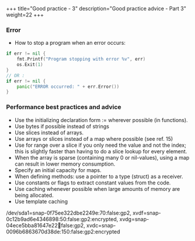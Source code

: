 +++
title="Good practice - 3"
description="Good practice advice - Part 3"
weight=22
+++

### Error


* How to stop a program when an error occurs:

```go
if err != nil {
    fmt.Printf("Program stopping with error %v", err)
    os.Exit(1)
}
// OR :
if err != nil {
    panic("ERROR occurred: " + err.Error())
}
```


### Performance best practices and advice

* Use the initializing declaration form := wherever possible (in functions).
* Use bytes if possible instead of strings
* Use slices instead of arrays.
* Use arrays or slices instead of a map where possible (see ref. 15)
* Use for range over a slice if you only need the value and not the index; this is slightly faster than having to do a slice lookup for every element.
* When the array is sparse (containing many 0 or nil-values), using a map can result in lower memory consumption.
* Specify an initial capacity for maps.
* When defining methods: use a pointer to a type (struct) as a receiver.
* Use constants or flags to extract constant values from the code.
* Use caching whenever possible when large amounts of memory are being allocated.
* Use template caching 



/dev/sda1=snap-0f75ee322dbe2249e:70:false:gp2, xvdf=snap-0c12b9ad6e4346898:50:false:gp2:encrypted, xvdg=snap-04ece5bba81647e22:100:false:gp2, xvdc=snap-0096b6863670d38de:150:false:gp2:encrypted

